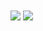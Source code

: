 <img align="center" src="https://github-readme-stats.vercel.app/api?username=pochenyun72&show_icons=true&include_all_commits=true&theme=default&count_private=true" />
<img align="center" src="https://github-readme-stats.vercel.app/api/top-langs/?username=pochenyun72&layout=compact&theme=default&count_private=true&hide=css,javascript&exclude_repo=sdshiyan_homework" />
